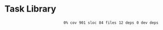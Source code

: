 # Task Library


<p align="right">
    <code>0% cov</code>&nbsp;
    <code>901 sloc</code>&nbsp;
    <code>84 files</code>&nbsp;
    <code>12 deps</code>&nbsp;
    <code>0 dev deps</code>
</p>



<!-- START doctoc -->
<!-- END doctoc -->
